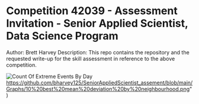 # Competition 42039 - Assessment Invitation - Senior Applied Scientist, Data Science Program
Author: Brett Harvey
Description: This repo contains the repository and the requested write-up for the skill assessment in reference to the above competition.


![Count Of Extreme Events By Day]("https://github.com/bharvey125/SeniorAppliedScientist_assement/blob/main/Graphs/10%20best%20mean%20deviation%20by%20neighbourhood.png)https://github.com/bharvey125/SeniorAppliedScientist_assement/blob/main/Graphs/10%20best%20mean%20deviation%20by%20neighbourhood.png")


